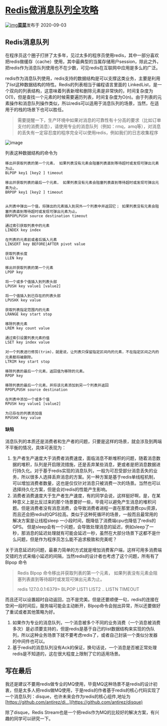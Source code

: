 # [Redis做消息队列全攻略](https://segmentfault.com/a/1190000023885276)

[![img](https://avatar-static.segmentfault.com/326/941/3269414985-5f3d2872d25d5_huge128)**菜菜**](https://segmentfault.com/u/caicai_5c7ce98f48e7d)发布于 2020-09-03

## Redis消息队列

在程序员这个圈子打拼了太多年，见过太多的程序员使用redis，其中一部分喜欢把redis做缓存（cache）使用，其中最典型的当属存储用户session，除此之外，把redis作为消息队列使用也不在少数，可见redis在互联网中应用是多么的广泛。

redis作为消息队列使用，redis支持的数据结构是可以支撑这类业务，主要是利用了list这种数据结构的特性。Redis的列表相当于编程语言里面的 LinkedList，是一个双向的列表结构，这意味着列表新增和删除元素是非常快的，时间复杂度为O(1)，但是查找一个元素的时候需要遍历列表，时间复杂度为O(n)。由于列表的元素操作和消息队列操作类似，所以redis可以适用于消息队列的场景，当然，在适用于的栈的场景下也可以胜任。

> 需要提醒一下，生产环境中如果对消息的可靠性有十分高的要求（比如订单支付的消费消息），请使用专业的消息队列（例如：rmq，amq等），对消息的丢失有一定容忍度的程序完全可以使用redis，例如我们的日志收集程序

![image](https://segmentfault.com/img/remote/1460000023885279)

列表这种数据结构的命令为

```
移出并获取列表的第一个元素， 如果列表没有元素会阻塞列表直到等待超时或发现可弹出元素为止。
BLPOP key1 [key2 ] timeout

移出并获取列表的最后一个元素， 如果列表没有元素会阻塞列表直到等待超时或发现可弹出元素为止。
BRPOP key1 [key2 ] timeout 


从列表中弹出一个值，将弹出的元素插入到另外一个列表中并返回它； 如果列表没有元素会阻塞列表直到等待超时或发现可弹出元素为止。
BRPOPLPUSH source destination timeout 

通过索引获取列表中的元素
LINDEX key index 

在列表的元素前或者后插入元素
LINSERT key BEFORE|AFTER pivot value 

获取列表长度
LLEN key 

移出并获取列表的第一个元素
LPOP key 

将一个或多个值插入到列表头部
LPUSH key value1 [value2] 

将一个值插入到已存在的列表头部
LPUSHX key value 

获取列表指定范围内的元素
LRANGE key start stop 

移除列表元素
LREM key count value 

通过索引设置列表元素的值
LSET key index value 

对一个列表进行修剪(trim)，就是说，让列表只保留指定区间内的元素，不在指定区间之内的元素都将被删除。
LTRIM key start stop 

移除列表的最后一个元素，返回值为移除的元素。
RPOP key 

移除列表的最后一个元素，并将该元素添加到另一个列表并返回
RPOPLPUSH source destination 

在列表中添加一个或多个值
RPUSH key value1 [value2] 

为已存在的列表添加值
RPUSHX key value 
```

#### 缺陷

消息队列的本质还是消费者和生产者的问题，只要是这样的场景，就会涉及到两端不平衡的情况，具体可表现为：

1. 生产者生产速度大于消费者消费速度，面临消息不断堆积的问题，随着消息数据的堆积，队列是开启限流措施，还是丢弃某些消息，更或者是把消息数据进行持久化。对于基于redis实现的消息队列，一般为可忍受部分消息丢失的业务，所以很多人选择丢弃消息的方案。另一种方案是基于redis单线程机制，可以增加消费者数量，这也是仅仅针对消息只被消费一次的场景。当然也可以选择持久化方案，但是会对redis的性能产生影响。
2. 消费者消费速度大于生产者生产速度，有的同学会说，这样挺好啊，是，在某种意义上是比反过来的那个场景要好一些，毕竟可以避免产生消息的堆积问题。但是消费者没有消息消费，会导致消费者进程一直在那里浪费cpu资源，而且还会把redis的QPS拉高。类似于这种死循环的场景，一般而且最常用的解决方案是让线程sleep 一小段时间，既降低了消费端cpu也降低了redis的QPS。 但是sleep会有一个问题，会导致处理消息的延迟，例如sleep了一秒，那消息的延迟处理就有可能会延迟一秒，虽然在大部分场景下这都不是什么问题，但是作为程序员怎么能不追求极致和完美呢？

关于消息延迟的问题，最暴力简单的方式就是增加消费客户端，这样可用多消费端交错的方式来缩小延迟的间隔，当然redis的设计者也考虑了这个问题，所有有了Blpop 命令

> Redis Blpop 命令移出并获取列表的第一个元素， 如果列表没有元素会阻塞列表直到等待超时或发现可弹出元素为止。
>
> redis 127.0.0.1:6379> BLPOP LIST1 LIST2 .. LISTN TIMEOUT

而且还可以设置超时自动返回，岂不是完美。但是还要顺便一句，redis的连接在空闲一段时间后，服务端可能会主动断开，Blpop命令会抛出异常，所以还要做好了重试或者其他策略为好。

1. 如果作为专业的消息队列，一个消息被多个不同的业务消费（一个消息被消费多次）是必须要支持的，但是redis是基于自己的list数据结构来实现的伪队列，所以这种业务场景下就不要考虑redis了，或者自己封装一个类似分发器的中间件也可以。
2. 基于redis的消息队列没有Ack的保证，换句话说，一个消息是否被正常处理redis是不知道的，这在很大程度上限制了它的适用场景。

## 写在最后

我还是建议不要用redis做专业的MQ使用，毕竟MQ这种场景不是redis的设计初衷，但是太多人把redis做MQ使用，于是redis的作者基于redis的核心代码实现了一个消息队列：disque，也许未来会作为redis的核心组件,地址为 [https://github.com/antirez/di...](https://github.com/antirez/disque)

除了disque，Redis Stream也是一个把redis作为MQ的比较好的解决方案，有兴趣的同学可以研究一下。